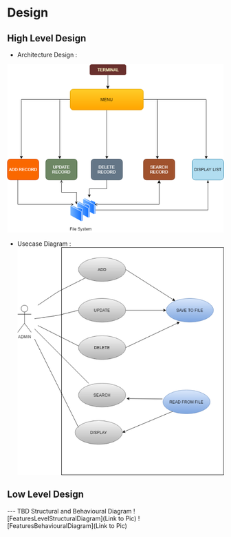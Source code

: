 # Design

## High Level Design 
* Architecture Design :



































![Architecture](https://github.com/Anusha-J-5/mini_project_LTTS/blob/main/2_Design/ARCHITECTURE%20(2).png)

* Usecase Diagram :
![UsecaseDiagram](https://github.com/Anusha-J-5/mini_project_LTTS/blob/main/2_Design/usecase.png)

## Low Level Design 

--- TBD Structural and Behavioural Diagram
![FeaturesLevelStructuralDiagram](Link to Pic)
![FeaturesBehaviouralDiagram](Link to Pic)
